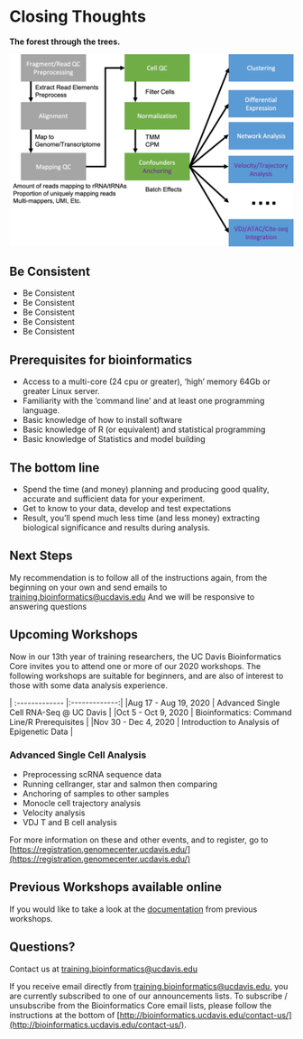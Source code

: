 # Closing Thoughts

**The forest through the trees.**

<img src="https://raw.githubusercontent.com/ucdavis-bioinformatics-training/ucdavis-bioinformatics-training.presentations/master/flowcharts/flowchart2.png" alt="flowchart2" width="600px"/>

## Be Consistent

* Be Consistent
* Be Consistent
* Be Consistent
* Be Consistent
* Be Consistent

## Prerequisites for bioinformatics

* Access to a multi-core (24 cpu or greater), ‘high’ memory 64Gb or greater Linux server.
* Familiarity with the ’command line’ and at least one programming language.
* Basic knowledge of how to install software
* Basic knowledge of R (or equivalent) and statistical programming
* Basic knowledge of Statistics and model building

## The bottom line

* Spend the time (and money) planning and producing good quality, accurate and sufficient data for your experiment.
* Get to know to your data, develop and test expectations
* Result, you’ll spend much less time (and less money) extracting biological significance and results during analysis.

## Next Steps

My recommendation is to follow all of the instructions again, from the beginning on your own and send emails to [training.bioinformatics@ucdavis.edu](mailto:training.bioinformatics@ucdavis.edu) And we will be responsive to answering questions

##  Upcoming Workshops

Now in our 13th year of training researchers, the UC Davis Bioinformatics Core invites you to attend one or more of our 2020 workshops. The following workshops are suitable for beginners, and are also of interest to those with some data analysis experience.

| :------------- |:-------------:|
|Aug 17 - Aug 19, 2020 | Advanced Single Cell RNA-Seq @ UC Davis |
|Oct 5 - Oct 9, 2020 | Bioinformatics: Command Line/R Prerequisites |
|Nov 30 - Dec 4, 2020 | Introduction to Analysis of Epigenetic Data |

### Advanced Single Cell Analysis

* Preprocessing scRNA sequence data
* Running cellranger, star and salmon then comparing
* Anchoring of samples to other samples
* Monocle cell trajectory analysis
* Velocity analysis
* VDJ T and B cell analysis

For more information on these and other events, and to register, go to [https://registration.genomecenter.ucdavis.edu/](https://registration.genomecenter.ucdavis.edu/)

## Previous Workshops available online
If you would like to take a look at the [documentation](https://ucdavis-bioinformatics-training.github.io/) from previous workshops.


## Questions?

Contact us at [training.bioinformatics@ucdavis.edu](mailto:training.bioinformatics@ucdavis.edu)

If you receive email directly from [training.bioinformatics@ucdavis.edu](mailto:training.bioinformatics@ucdavis.edu), you are currently subscribed to one of our announcements lists. To subscribe / unsubscribe from the Bioinformatics Core email lists, please follow the instructions at the bottom of [http://bioinformatics.ucdavis.edu/contact-us/](http://bioinformatics.ucdavis.edu/contact-us/).
